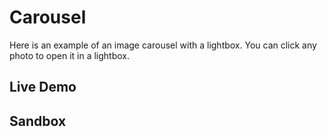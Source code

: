 # Carousel

Here is an example of an image carousel with a lightbox. You can click any photo
to open it in a lightbox.

## Live Demo

<CarouselExample />

## Sandbox

<StackBlitzLink href="edit/yet-another-react-lightbox-examples" file="src/examples/Carousel.tsx" initialPath="/examples/carousel" />
